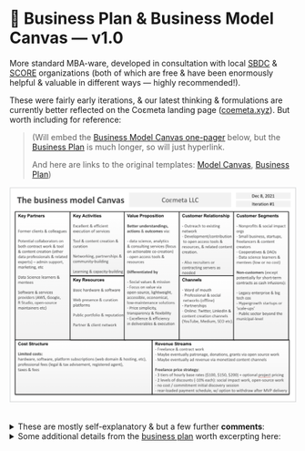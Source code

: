 # 📝  Business Plan & Business Model Canvas — v1.0

More standard MBA-ware, developed in consultation with local [SBDC](https://www.pasbdc.org/) & [SCORE](https://philadelphia.score.org/) organizations (both of which are free & have been enormously helpful & valuable in different ways — highly recommended!).

These were fairly early iterations, & our latest thinking & formulations are currently better reflected on the Coεmeta landing page ([coemeta.xyz](https://coemeta.xyz)). But worth including for reference:

> (Will embed the [Business Model Canvas one-pager](https://docs.google.com/presentation/d/1lyrf1eGfYFFI-D0o-qmUafOQgqCDPX0CZHgblNCt3O0/edit?usp=sharing) below, but the [Business Plan](https://docs.google.com/document/d/1EmCz8BmVjnW4vgV-SSQNpbbsFmLZmqkEHMg11s4aIeg/edit?usp=sharing) is much longer, so will just hyperlink.
> 
> And here are links to the original templates: [Model Canvas](https://docs.google.com/presentation/d/1dU0TkuY0RttFLvexkbArT1wkI2_vKVhm/edit?usp=sharing&ouid=107273481052777483580&rtpof=true&sd=true), [Business Plan](https://docs.google.com/document/d/1uuXGwDLAl2NsTwTDulfzXtQ_uEsaiP4P/edit?usp=sharing&ouid=107273481052777483580&rtpof=true&sd=true))

![](https://raw.githubusercontent.com/coemeta/public-work-log/main/media/biz_canvas.png)

<br>

<details><summary>These are mostly self-explanatory & but a few further <b>comments</b>: </summary>
  
  - Despite being mostly redundant, it occurred to me for the first time during the canvas exercise that "excellence & efficiency" was core to my past career success & work ethic, & worth making an explicit part of Coεmeta's value proposition. This speaks to the value of revisiting these prompts from different angles via different frameworks & formats, etc. 
  - It's a bit unconventional to specify **'non-customer' segments** in these things, but I firmly believe [Michael Porter's axiom](https://en.wikiquote.org/wiki/Michael_Porter#%22What_is_strategy?,%22_1996): "**The essence of strategy is choosing what __not__ to do**", despite the rarity of this in practice (much like [strategy itself](https://www.linkedin.com/pulse/most-companies-dont-have-strategy-says-harvard-school-joseph/)). Of course, like anything else, this focus might change over time.

  <br>
</details>
  
<details><summary>Some additional details from the <a href="https://docs.google.com/document/d/1EmCz8BmVjnW4vgV-SSQNpbbsFmLZmqkEHMg11s4aIeg/edit?usp=sharing">business plan</a> worth excerpting here:</summary>

  - **Part of the thesis** for Coεmeta, & why it might work, is **how poorly orgs are currently served by data operations**...
      - ![](https://raw.githubusercontent.com/coemeta/public-work-log/main/media/73pct.png)
  - ... & **how demand continues to grow despite that fact** (this also points to an eventual reckoning & bubble-burst)
      - ![](https://raw.githubusercontent.com/coemeta/public-work-log/main/media/dsjobs.png)
      - | | |
        |-|-|
        |![](https://raw.githubusercontent.com/coemeta/public-work-log/main/media/dsjobs2.png) | ![](https://raw.githubusercontent.com/coemeta/public-work-log/main/media/dsjobs3.png)

  - Re: **financial projections & revenue assumptions**:
      - ![](https://raw.githubusercontent.com/coemeta/public-work-log/main/media/bizplan_assumptions.png)
  
</details>
